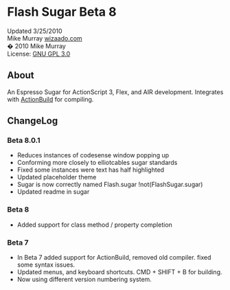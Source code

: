 # Flash Sugar Beta 8
Updated 3/25/2010  
Mike Murray [wizaado.com](http://wizaado.com)  
� 2010 Mike Murray  
License: [GNU GPL 3.0](http://www.gnu.org/licenses/gpl-3.0.html)  

## About

An Espresso Sugar for ActionScript 3, Flex, and AIR development.
Integrates with [ActionBuild](http://github.com/zado/ActionBuild) for compiling.

## ChangeLog

### Beta 8.0.1
- Reduces instances of codesense window popping up
- Conforming more closely to elliotcables sugar standards
- Fixed some instances were text has half highlighted
- Updated placeholder theme
- Sugar is now correctly named Flash.sugar !not(FlashSugar.sugar)
- Updated readme in sugar

### Beta 8
- Added support for class method / property completion

### Beta 7
- In Beta 7 added support for ActionBuild, removed old compiler. fixed some syntax issues.
- Updated menus, and keyboard shortcuts. CMD + SHIFT + B for building.
- Now using different version numbering system.